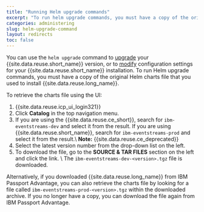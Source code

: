 ```yaml
---
title: "Running Helm upgrade commands"
excerpt: "To run helm upgrade commands, you must have a copy of the original Helm charts file that you used to install IBM Event Streams."
categories: administering
slug: helm-upgrade-command
layout: redirects
toc: false
---
```


You can use the `helm upgrade` command to [upgrade](../../installing/upgrading/) your {{site.data.reuse.short_name}} version, or to [modify](../modifying-installation/) configuration settings for your {{site.data.reuse.short_name}} installation. To run Helm upgrade commands, you must have a copy of the original Helm charts file that you used to install {{site.data.reuse.long_name}}.

To retrieve the charts file using the UI:
1. {{site.data.reuse.icp_ui_login321}}
2. Click **Catalog** in the top navigation menu.
3. If you are using the {{site.data.reuse.ce_short}}, search for `ibm-eventstreams-dev` and select it from the result. If you are using {{site.data.reuse.short_name}}, search for `ibm-eventstreams-prod` and select it from the result.\\
   **Note:** {{site.data.reuse.ce_deprecated}}
4. Select the latest version number from the drop-down list on the left.
5. To download the file, go to the **SOURCE & TAR FILES** section on the left and click the link. \\
   The `ibm-eventstreams-dev-<version>.tgz` file is downloaded.

Alternatively, if you downloaded {{site.data.reuse.long_name}} from IBM Passport Advantage, you can also retrieve the charts file by looking for a file called `ibm-eventstreams-prod-<version>.tgz` within the downloaded archive. If you no longer have a copy, you can download the file again from IBM Passport Advantage.
